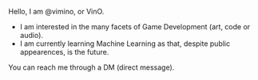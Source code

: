 Hello, I am @vimino, or VinO.

- I am interested in the many facets of Game Development (art, code or audio).
- I am currently learning Machine Learning as that, despite public appearences, is the future.

You can reach me through a DM (direct message).
